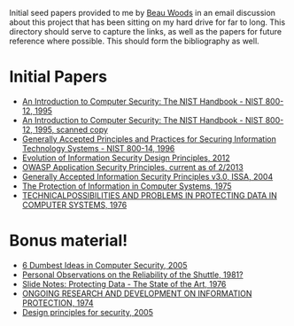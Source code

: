 Initial seed papers provided to me by [Beau Woods](www.beauwoods.com) in an email discussion about this project that has been sitting on my hard drive for far to long.
This directory should serve to capture the links, as well as the papers for future reference where possible. This should form the bibliography as well.

# Initial Papers
* [An Introduction to Computer Security: The NIST Handbook - NIST 800-12, 1995](http://www.davidsalomon.name/CompSec/auxiliary/handbook.pdf) 
* [An Introduction to Computer Security: The NIST Handbook - NIST 800-12, 1995, scanned copy](http://csrc.nist.gov/publications/nistpubs/800-12/handbook.pdf) 
* [Generally Accepted Principles and Practices for Securing Information Technology Systems - NIST 800-14, 1996](http://csrc.nist.gov/publications/nistpubs/800-14/800-14.pdf)
* [Evolution of Information Security Design Principles, 2012](http://www.cryptosmith.com/node/365)
* [OWASP Application Security Principles, current as of 2/2013](https://www.owasp.org/index.php/Category:Principle)
* [Generally Accepted Information Security Principles v3.0, ISSA, 2004](http://all.net/books/standards/GAISP-v30.pdf)
* [The Protection of Information in Computer Systems, 1975](http://www.acsac.org/secshelf/papers/protection_information.pdf)
* [TECHNICALPOSSIBILITIES AND PROBLEMS IN PROTECTING DATA IN COMPUTER SYSTEMS, 1976](http://web.mit.edu/Saltzer/www/publications/rfc/csr-rfc-125.ocr.pdf)

# Bonus material!
* [6 Dumbest Ideas in Computer Security, 2005](http://www.ranum.com/security/computer_security/editorials/dumb/index.html)
* [Personal Observations on the Reliability of the Shuttle, 1981?](http://www.ranum.com/security/computer_security/editorials/dumb/feynman.html)
* [Slide Notes: Protecting Data - The State of the Art, 1976](http://web.mit.edu/Saltzer/www/publications/talks/Linz.Slides.pdf)
* [ONGOING RESEARCH AND DEVELOPMENT ON INFORMATION PROTECTION, 1974](http://web.mit.edu/Saltzer/www/publications/OngoingR.pdf)
* [Design principles for security, 2005](http://calhoun.nps.edu/public/bitstream/handle/10945/510/NPS-CS-05-010.pdf?sequence=1)
